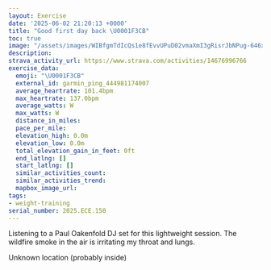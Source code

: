 ```yaml
---
layout: Exercise
date: '2025-06-02 21:20:13 +0000'
title: "Good first day back \U0001F3CB️"
toc: true
image: "/assets/images/WIBfgmTdIcQs1e8fEvvUPuD02vmaXmI3gRisrJbNPug-646x2048.jpg.jpeg"
description:
strava_activity_url: https://www.strava.com/activities/14676996766
exercise_data:
  emoji: "\U0001F3CB️"
  external_id: garmin_ping_444981174007
  average_heartrate: 101.4bpm
  max_heartrate: 137.0bpm
  average_watts: W
  max_watts: W
  distance_in_miles:
  pace_per_mile:
  elevation_high: 0.0m
  elevation_low: 0.0m
  total_elevation_gain_in_feet: 0ft
  end_latlng: []
  start_latlng: []
  similar_activities_count:
  similar_activities_trend:
  mapbox_image_url:
tags:
- weight-training
serial_number: 2025.ECE.150
---
```

Listening to a Paul Oakenfold DJ set for this lightweight session. The wildfire smoke in the air is irritating my throat and lungs.

Unknown location (probably inside)

